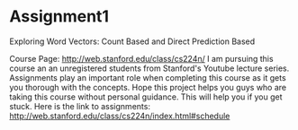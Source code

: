 # Assignment1
Exploring Word Vectors: Count Based and Direct Prediction Based

Course Page: http://web.stanford.edu/class/cs224n/ I am pursuing this course an an unregistered students from Stanford's Youtube lecture series. Assignments play an important role when completing this course as it gets you thorough with the concepts. Hope this project helps you guys who are taking this course without personal guidance. This will help you if you get stuck. Here is the link to assignments: http://web.stanford.edu/class/cs224n/index.html#schedule
